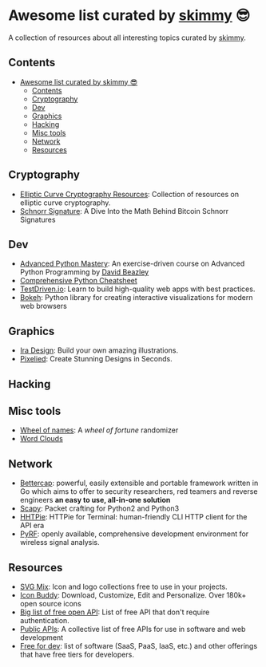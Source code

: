 # Awesome list curated by [skimmy](https://github.com/skimmy) 😎
A collection of resources about all interesting topics curated by 
[skimmy](https://github.com/skimmy).

## Contents

- [Awesome list curated by skimmy 😎](#awesome-list-curated-by-skimmy-)
  - [Contents](#contents)
  - [Cryptography](#cryptography)
  - [Dev](#dev)
  - [Graphics](#graphics)
  - [Hacking](#hacking)
  - [Misc tools](#misc-tools)
  - [Network](#network)
  - [Resources](#resources)


## Cryptography
- [Elliptic Curve Cryptography Resources](https://conduition.io/cryptography/ecc-resources/): Collection of resources on elliptic curve cryptography.
- [Schnorr Signature](https://conduition.io/cryptography/schnorr/): A Dive Into the Math Behind Bitcoin Schnorr Signatures

## Dev
- [Advanced Python Mastery](https://github.com/dabeaz-course/python-mastery): An exercise-driven course on Advanced Python Programming by [David Beazley](https://www.dabeaz.com)
- [Comprehensive Python Cheatsheet](https://gto76.github.io/python-cheatsheet/)
- [TestDriven.io](https://testdriven.io/): Learn to build high-quality web apps with best practices.
- [Bokeh](https://docs.bokeh.org/en/latest/index.html): Python library for creating interactive visualizations for modern web browsers

## Graphics
- [Ira Design](https://iradesign.io/): Build your own amazing illustrations.
- [Pixelied](https://pixelied.com/): Create Stunning Designs in Seconds.

## Hacking

## Misc tools
- [Wheel of names](https://wheelofnames.com/): A *wheel of fortune* randomizer
- [Word Clouds](https://www.wordclouds.com/)

## Network
- [Bettercap](https://www.bettercap.org/): powerful, easily extensible and portable framework written in Go which aims to offer to security researchers, red teamers and reverse engineers **an easy to use, all-in-one solution**
- [Scapy](https://scapy.net/): Packet crafting for Python2 and Python3
- [HHTPie](https://github.com/httpie/httpie): HTTPie for Terminal: human-friendly CLI HTTP client for the API era
- [PyRF](https://www.pyrf.org/): openly available, comprehensive development environment for wireless signal analysis.

## Resources
- [SVG Mix](https://svgmix.com/): Icon and logo collections free to use in your projects.
- [Icon Buddy](https://iconbuddy.app/): Download, Customize, Edit and Personalize. Over 180k+ open source icons
- [Big list of free open API](https://mixedanalytics.com/blog/list-actually-free-open-no-auth-needed-apis/): List of free API that don't require authentication.
- [Public APIs](https://github.com/public-apis/public-apis): A collective list of free APIs for use in software and web development
- [Free for dev](https://github.com/ripienaar/free-for-dev): list of software (SaaS, PaaS, IaaS, etc.) and other offerings that have free tiers for developers.
